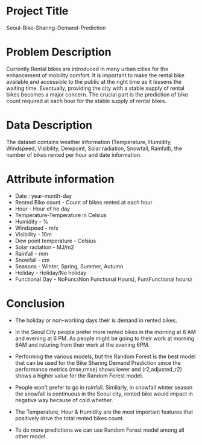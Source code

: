 
# Project Title

Seoul-Bike-Sharing-Demand-Prediction

# Problem Description

Currently Rental bikes are introduced in many urban cities 
for the enhancement of mobility comfort. It is important
 to make the rental bike available and accessible to the 
 public at the right time as it lessens the waiting time.
  Eventually, providing the city with a stable supply of 
  rental bikes becomes a major concern. The crucial part 
  is the prediction of bike count required at each hour for
   the stable supply of rental bikes.

# Data Description

The dataset contains weather information (Temperature, Humidity, Windspeed, Visibility, Dewpoint, Solar radiation, Snowfall, Rainfall),
 the number of bikes rented per hour and date information.

# Attribute information

*  Date : year-month-day
*  Rented Bike count - Count of bikes rented at each hour
* Hour - Hour of he day
*  Temperature-Temperature in Celsius
*  Humidity - %
*  Windspeed - m/s
*  Visibility - 10m
*  Dew point temperature - Celsius
*  Solar radiation - MJ/m2
*  Rainfall - mm
*  Snowfall - cm
*  Seasons - Winter, Spring, Summer, Autumn
* Holiday - Holiday/No holiday
* Functional Day - NoFunc(Non Functional Hours), Fun(Functional hours)

# Conclusion

* The holiday or non-working days their is demand in rented bikes.

* In the Seoul City people prefer more rented bikes in the morning at 8 AM and  evening at 6 PM. As people might be going to their work at morning 8AM and returing from their work at the evening 6PM.

* Performing the various models, but the Random Forest is the best model that can be used for the Bike Sharing Demand Prediction since the performance metrics (mse,rmse) shows lower and (r2,adjusted_r2) shows a higher value for the Random Forest model.

* People won't prefer to go in rainfall. Similarly, in snowfall winter season the snowfall is continuous in the Seoul city, rented bike would impact in negative way because of cold whether.

* The Temperature, Hour & Humidity are the most important features that positively drive the total rented bikes count.

* To do more predictions we can use Random Forest model among all other model.


